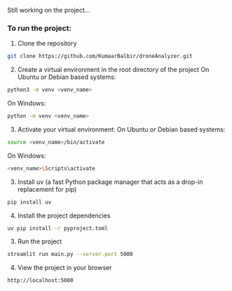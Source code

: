 Still working on the project...

### To run the project:
1. Clone the repository

```bash
git clone https://github.com/KumaarBalbir/droneAnalyzer.git
```

2. Create a virtual environment in the root directory of the project
On Ubuntu or Debian based systems:
```bash
python3 -m venv <venv_name>
```
On Windows:
```bash
python -m venv <venv_name>
```
3. Activate your virtual environment:
On Ubuntu or Debian based systems:
```bash
source <venv_name>/bin/activate
```
On Windows:
```bash
<venv_name>\Scripts\activate
```

3. Install uv (a fast Python package manager that acts as a drop-in replacement for pip)
```bash
pip install uv
```
4. Install the project dependencies

```bash
uv pip install -r pyproject.toml
```

3. Run the project
```bash 
streamlit run main.py --server.port 5000
```

4. View the project in your browser
```bash
http://localhost:5000
```

